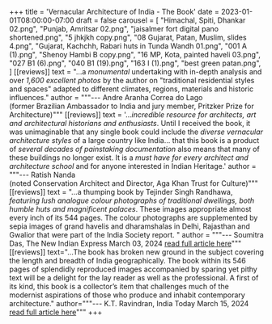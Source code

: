 +++
title = 'Vernacular Architecture of India - The Book'
date = 2023-01-01T08:00:00-07:00
draft = false
carousel = [
    "Himachal, Spiti, Dhankar 02.png",
    "Punjab, Amritsar 02.png",
    "jaisalmer fort digital pano shortened.png",
    "5 jhkjkh copy.png",
    "08 Gujarat, Patan, Muslim, slides 4.png",
    "Gujarat, Kachchh, Rabari huts in Tunda Wandh 01.png",
    "001 A (1).png",
    "Shenoy Hambi B copy.png",
    "16 MP, Kota, painted haveli 03.png",
    "027 B1 (6).png",
    "040 B1 (19).png",
    "163 I (1).png",
    "best green patan.png",
]
[[reviews]]
text = "&hellip;a _monumental_ undertaking with in-depth analysis and over _1,600 excellent photos_ by the author on \"traditional residential styles and spaces\" adapted to different climates, regions, materials and historic influences."
author = """--- Andre Aranha Correa do Lago  
(former Brazilian Ambassador to India and jury member, Pritzker Prize for Architecture)"""
[[reviews]]
text = '&hellip;_incredible resource for architects, art and architectural historians and enthusiasts_. Until I received the book, it was unimaginable that any single book could include the _diverse vernacular architecture styles_ of a large country like India&hellip; that this book is a product of _several decades of painstaking documentation_ also means that many of these buildings no longer exist. It is a _must have for every architect and architecture school_ and for anyone interested in Indian Heritage.'
author = """--- Ratish Nanda   
(noted Conservation Architect and Director, Aga Khan Trust for Culture)"""
[[reviews]]
text = "&hellip;a thumping book by Tejinder Singh Randhawa, _featuring lush analogue colour photographs of traditional dwellings, both humble huts and magnificent palaces_. These images appropriate almost every inch of its 544 pages. The colour photographs are supplemented by sepia images of grand havelis and dharamshalas in Delhi, Rajasthan and Gwalior that were part of the India Society report. "
author = """--- Soumitra Das, The New Indian Express March 03, 2024
[read full article here](https://www.newindianexpress.com/lifestyle/books/2024/Mar/02/vernacular-architecture-of-india-traditional-residential-styles-spaces-book-review-homeward-bound)"""
[[reviews]]
text="&hellip;The book has broken new ground in the subject covering the length and breadth of India geographically. The book within its 546 pages of splendidly reproduced images accompanied by sparing yet pithy text will be a delight for the lay reader as well as the professional. A first of its kind, this book is a collector’s item that challenges much of the modernist aspirations of those who produce and inhabit contemporary architecture."
author="""--- K.T. Ravindran, India Today March 15, 2024
[read full article here](https://www.indiatoday.in/magazine/leisure/story/20240325-architecture-of-india-everyday-creativity-2515280-2024-03-15)"""
+++
